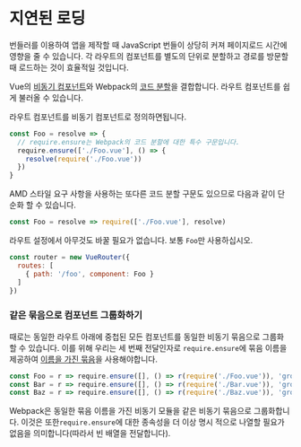 # 지연된 로딩

번들러를 이용하여 앱을 제작할 때 JavaScript 번들이 상당히 커져 페이지로드 시간에 영향을 줄 수 있습니다. 각 라우트의 컴포넌트를 별도의 단위로 분할하고 경로를 방문할 때 로드하는 것이 효율적일 것입니다.

Vue의 [비동기 컴포넌트](http://vuejs.org/guide/components.html#Async-Components)와 Webpack의 [코드 분할](https://webpack.js.org/guides/code-splitting-require/)을 결합합니다. 라우트 컴포넌트를 쉽게 불러올 수 있습니다.

라우트 컴포넌트를 비동기 컴포넌트로 정의하면됩니다.

``` js
const Foo = resolve => {
  // require.ensure는 Webpack의 코드 분할에 대한 특수 구문입니다.
  require.ensure(['./Foo.vue'], () => {
    resolve(require('./Foo.vue'))
  })
}
```

AMD 스타일 요구 사항을 사용하는 또다른 코드 분할 구문도 있으므로 다음과 같이 단순화 할 수 있습니다.

``` js
const Foo = resolve => require(['./Foo.vue'], resolve)
```

라우트 설정에서 아무것도 바꿀 필요가 없습니다. 보통 `Foo`만 사용하십시오.

``` js
const router = new VueRouter({
  routes: [
    { path: '/foo', component: Foo }
  ]
})
```

### 같은 묶음으로 컴포넌트 그룹화하기

때로는 동일한 라우트 아래에 중첩된 모든 컴포넌트를 동일한 비동기 묶음으로 그룹화 할 수 있습니다. 이를 위해 우리는 세 번째 전달인자로 `require.ensure`에 묶음 이름을 제공하여 [이름을 가진 묶음](https://webpack.js.org/guides/code-splitting-require/#chunkname)을 사용해야합니다.

``` js
const Foo = r => require.ensure([], () => r(require('./Foo.vue')), 'group-foo')
const Bar = r => require.ensure([], () => r(require('./Bar.vue')), 'group-foo')
const Baz = r => require.ensure([], () => r(require('./Baz.vue')), 'group-foo')
```

Webpack은 동일한 묶음 이름을 가진 비동기 모듈을 같은 비동기 묶음으로 그룹화합니다. 이것은 또한`require.ensure`에 대한 종속성을 더 이상 명시 적으로 나열할 필요가 없음을 의미합니다(따라서 빈 배열을 전달합니다).
